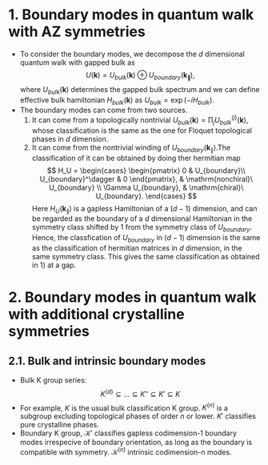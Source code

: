 # 1. Boundary modes in quantum walk with AZ symmetries 
- To consider the boundary modes, we decompose the $d$ dimensional quantum walk with gapped bulk as
$$
U(\boldsymbol{k})  = U_{bulk}(\boldsymbol{k})\oplus U_{boundary}(\boldsymbol{k_\parallel}),
$$
where $U_{bulk}(\boldsymbol{k})$ determines the gapped bulk spectrum and we can define effective bulk hamiltonian $H_{bulk}(\boldsymbol{k})$ as $U_{bulk} = \exp(-iH_{bulk})$.
- The boundary modes can come from two sources. 
	1) It can come from a topologically nontrivial $U_{bulk}(\boldsymbol{k})=\prod_j U_{bulk}^{(j)}(\boldsymbol{k})$, whose classification is the same as the one for Floquet topological phases in $d$ dimension.  
	2) It can come from the nontrivial winding of $U_{boundary}(\boldsymbol{k}_\parallel)$.The classification of it can be obtained by doing ther hermitian map 
$$
  H_U = \begin{cases}
   \begin{pmatrix}
  0 & U_{boundary}\\
  U_{boundary}^\dagger & 0  
  \end{pmatrix}, & \mathrm{nonchiral}\ U_{boundary} \\
\Gamma U_{boundary}, & \mathrm{chiral}\  U_{boundary}.
  \end{cases}
$$
Here $H_U(\boldsymbol{k}_\parallel)$ is a gapless Hamiltonian of a $(d-1)$ dimension, and can be regarded as the boundary of a $d$ dimensional Hamiltonian in the symmetry class shifted by 1 from the symmetry class of $U_{boundary}$. Hence, the classfication of $U_{boundary}$  in $(d-1)$ dimension is the same as the classification of hermitian matrices in $d$ dimension, in the same symmetry class. This gives the same classification as obtained in 1) at a gap.
# 2. Boundary modes in quantum walk with additional crystalline symmetries 


## 2.1. Bulk and intrinsic boundary modes
- Bulk K group series: 
$$
K^{(d)}\subseteq \dots \subseteq K''\subseteq K'\subseteq K
$$
- For example, $K$ is the usual bulk classification K group. $K^{(n)}$ is a subgroup excluding topological phases of order $n$ or lower.  $K'$  classifies pure crystalline phases.
- Boundary K group, $\mathcal{K}'$ classifies gapless codimension-1 boundary modes irrespecive of boundary orientation, as long as the boundary is compatible with symmetry. $\mathcal{K}^{(n)}$  intrinsic codimension-n modes. 


